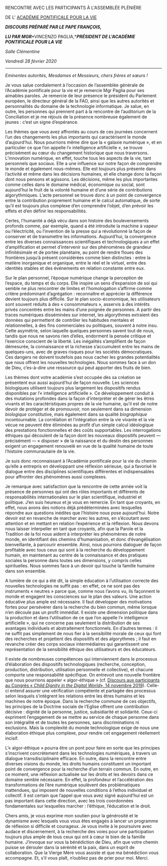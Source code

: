 RENCONTRE AVEC LES PARTICIPANTS À L'ASSEMBLÉE PLÉNIÈRE

DE L' [ACADÉMIE PONTIFICALE POUR LA VIE](http://www.vatican.va/roman_curia/pontifical_academies/acdlife/index_fr.htm)

***DISCOURS PRÉPARÉ PAR LE PAPE FRANÇOIS,***

***LU PAR MGR****VINCENZO PAGLIA,****PRÉSIDENT DE L'ACADÉMIE PONTIFICALE POUR LA VIE***

*Salle Clémentine*

*Vendredi 28 février 2020*

* * *

*Eminentes autorités, Mesdames et Messieurs, chers frères et sœurs !*

Je vous salue cordialement à l’occasion de l’assemblée générale de l’Académie pontificale pour la vie et je remercie Mgr Paglia pour ses aimables paroles. Je remercie de leur présence le président du Parlement européen, le directeur général de la FAO, ainsi que les autres autorités et personnalités du domaine de la technologie informatique. Je salue, en outre, les personnes qui prennent part à la rencontre de l’auditorium de la Conciliation et je me réjouis de la présence nombreuse également de jeunes : c’est un signe d’espérance.

Les thèmes que vous avez affrontés au cours de ces journées concernent l’un des changements les plus importants qui caractérisent le monde d’aujourd’hui. Nous pourrions même dire que la « galaxie numérique », et en particulier ce que l’on appelle l’« intelligence artificielle », se trouve précisément au cœur du changement historique que nous traversons. L’innovation numérique, en effet, touche tous les aspects de la vie, tant personnels que sociaux. Elle a une influence sur notre façon de comprendre le monde et également nous-mêmes. Elle est toujours plus présente dans l’activité et même dans les décisions humaines, et elle change donc la façon dont nous pensons et agissons. Les décisions, même les plus importantes comme celles dans le domaine médical, économique ou social, sont aujourd’hui le fruit de la volonté humaine et d’une série de contributions algorythmiques. L’acte personnel se trouve donc à un point de convergence entre la contribution proprement humaine et le calcul automatique, de sorte qu’il est toujours plus complexe d’en comprendre l’objet, d’en prévoir les effets et d’en définir les responsabilités.

Certes, l’humanité a déjà vécu dans son histoire des bouleversements profonds comme, par exemple, quand a été introduite la machine à vapeur ou l’électricité, ou l’invention de la presse qui a révolutionné la façon de conserver et de transmettre les informations. Aujourd’hui, la convergence entre les diverses connaissances scientifiques et technologiques a un effet d’amplification et permet d’intervenir sur des phénomènes de grandeur infinitésimale et de portée planétaire, au point de rendre floues des frontières jusqu’à présent considérées comme bien distinctes : entre la matière inorganique et organique, entre le réel et le virtuel, entre des identités stables et des événements en relation constante entre eux.

Sur le plan personnel, l’époque numérique change la perception de l’espace, du temps et du corps. Elle inspire un sens d’expansion de soi qui semble ne plus rencontrer de limites et l’homologation s’affirme comme critère prédominant d’agrégation : reconnaître et apprécier la différence devient toujours plus difficile. Sur le plan socio-économique, les utilisateurs sont souvent réduits à des « consommateurs », asservis à des intérêts privés concentrés entre les mains d’une poignée de personnes. A partir des traces numériques disséminées sur internet, les algorythmes extraient des données qui permettent de contrôler les habitudes mentales et relationnelles, à des fins commerciales ou politiques, souvent à notre insu. Cette asymétrie, selon laquelle quelques personnes savent tout de nous, tandis que nous ne savons rien d’elles, endorment la pensée critique et l’exercice conscient de la liberté. Les inégalités s’amplifient de façon démesurée, la connaissance et la richesse s’accumulent entre les mains de quelques-uns, avec de graves risques pour les sociétés démocratiques. Ces dangers ne doivent toutefois pas nous cacher les grandes potentialités que nous offrent les nouvelles technologies. Nous sommes face à un don de Dieu, c’es-à-dire une ressource qui peut apporter des fruits de bien.

Les thèmes dont votre académie s’est occupée dès sa création se présentent eux aussi aujourd’hui de façon nouvelle. Les sciences biologiques utilisent toujours plus largement les dispositifs rendus disponibles par l’« intelligence artificielle ». Ce développement conduit à des mutations profondes dans la façon d’interpréter et de gérer les êtres vivants et les caractéristiques propres de la vie humaine, qu’il est de notre devoir de protéger et de promouvoir, non seulement dans sa dimension *biologique* constitutive, mais également dans sa qualité *biographique* incontournable. La corrélation et l’intégration entre la vie vivante et la vie vécue ne peuvent être éliminées au profit d’un simple calcul idéologique des prestations fonctionnelles et des coûts supportables. Les interrogations éthiques qui découlent de la façon dont les nouveaux dispositifs peuvent — précisément — « disposer » de la naissance et du destin des personnes exigent un engagement renouvelé en vue de la qualité humaine de toute l’histoire communautaire de la vie.

Je suis donc reconnaissant à l’Académie pontificale pour la vie du chemin qu’elle a entrepris en développant une réflexion sérieuse, qui a favorisé le dialogue entre des disciplines scientifiques différentes et indispensables pour affronter des phénomènes aussi complexes.

Je remarque avec satisfaction que la rencontre de cette année voit la présence de personnes qui ont des rôles importants et différents de responsabilités internationales sur le plan scientifique, industriel et politique. J’en suis heureux et je vous en remercie. En tant que croyants, en effet, nous avons des notions déjà prédéterminées avec lesquelles répondre aux questions inédites que l’histoire nous pose aujourd’hui. Notre devoir est en revanche de marcher avec les autres, en s’écoutant avec attention et en mettant en relation l’expérience et la réflexion. Nous devons nous laisser interpeller en tant que croyants, afin que la Parole et la Tradition de la foi nous aident à interpréter les phénomènes de notre monde, en identifiant des chemins d’humanisation, et donc d’évangélisation bienveillante, à parcourir ensemble. Ainsi, nous pourrons dialoguer de façon profitable avec tous ceux qui sont à la recherche du développement humain, en maintenant au centre de la connaissance et des pratiques sociales la personne dans toutes ses dimensions, y compris celles spirituelles. Nous sommes face à un devoir qui touche la famille humaine dans son ensemble.

A lumière de ce qui a été dit, la simple éducation à l’utilisation correcte des nouvelles technologies ne suffit pas : en effet, ce ne sont pas des instruments « neutres » parce que, comme nous l’avons vu, ils façonnent le monde et engagent les consciences sur le plan des valeurs. Une action éducative plus ample est nécessaire. Il faut développer des motivations fortes pour persévérer dans la recherche du bien commun, même lorsque n’en découle pas un profit immédiat. Il existe une dimension politique dans la production et dans l’utilisation de ce que l’on appelle l’« intelligence artificielle », qui ne concerne pas seulement la distribution de ses avantages individuels et abstraitement fonctionnels. En d’autres termes : il ne suffit pas simplement de nous fier à la sensibilité morale de ceux qui font des recherches et projettent des dispositifs et des algorythmes ; il faut en revanche créer des corps sociaux intermédiaires qui garantissent une représentation de la sensibilité éthique des utilisateurs et des éducateurs.

Il existe de nombreuses compétences qui interviennent dans le processus d’élaboration des dispositifs technologiques (recherche, conception, production, distribution, utilisation personnelle et collective), et chacune comporte une responsabilité spécifique. On entrevoit une nouvelle frontière que nous pourrions appeler « algor-éthique » (cf. [Discours aux participants au Congrès « *Child Dignity in the Digital World*», 14 novembre 2019](http://w2.vatican.va/content/francesco/it/speeches/2019/november/documents/papa-francesco_20191114_convegno-child%20dignity.html)). Celle-ci entend assurer une vérification compétente et partagée des processus selon lesquels s’intègrent les relations entre les êtres humains et les machines de notre époque. Dans la recherche commune de ces objectifs, les principes de la Doctrine sociale de l’Eglise offrent une contribution décisive : dignité de la personne, justice, subsidiarité et solidarité. Ceux-ci expriment l’engagement de se mettre au service de chaque personne dans son intégralité et de toutes les personnes, sans discriminations ni exclusions. Mais la complexité du monde technologique exige de nous une élaboration éthique plus complexe, pour rendre cet engagement réellement incisif.

L’« algor-éthique » pourra être un pont pour faire en sorte que les principes s’inscrivent concrètement dans les technologies numériques, à travers un dialogue transdisciplinaire efficace. En outre, dans la rencontre entre diverses visions du monde, les droits humains constituent un important point de convergence pour la recherche d’un terrain commun. En outre, en ce moment, une réflexion actualisée sur les droits et les devoirs dans ce domaine semble nécessaire. En effet, la profondeur et l’accélération des transformations de l’ère numérique soulèvent des problématiques inattendues, qui imposent de nouvelles conditions à l’ethos individuel et collectif. Il est certain que l’appel que vous avez signé aujourd’hui est un pas important dans cette direction, avec les trois coordonnées fondamentales sur lesquelles marcher : l’éthique, l’éducation et le droit.

Chers amis, je vous exprime mon soutien pour la générosité et le dynamisme avec lesquels vous vous êtes engagés à lancer un programme de réflexion si difficile et courageux. Je vous invite à le poursuivre avec audace et discernement, à la recherche des voies pour une participation toujours plus ample de tous ceux qui ont à cœur le bien de la famille humaine. J’invoque sur vous la bénédiction de Dieu, afin que votre chemin puisse se dérouler dans la sérénité et la paix, dans un esprit de collaboration. Que la Vierge Mère vous assiste et que ma bénédiction vous accompagne. Et, s’il vous plaît, n’oubliez pas de prier pour moi. Merci.